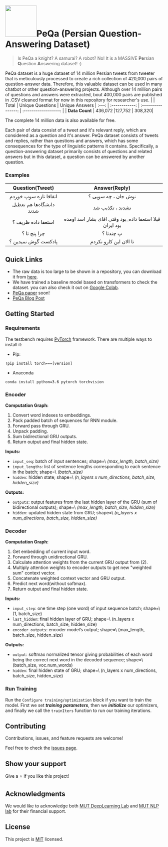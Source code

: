 <h1><img src="https://i.pinimg.com/originals/40/fd/fb/40fdfb3aa832a7e80485f7c37c0b97ad.gif" width="100" height="100">PeQa (Persian Question-Answering Dataset)</h1>

> Is PeQa a knight? A samurai? A robot? No! It is a MASSIVE **Pe**rsian **Q**uestion **A**nswering dataset! :)

PeQa dataset is a huge dataset of 14 million Persian tweets from tweeter that is meticulously processed to create a rich collection of 420,000 pairs of question-answer data. Therefore, this valuable dataset can be used in many chatbot or other question-answering projects. Although over 14 million pairs of questions and answers were extracted, bout 400,000 pairs are published in .CSV cleaned format for now in this repository for researcher's use.
|  | Total | Unique Questions | Unique Answers 
| :---: | :------------: | :----------------: | :------------------: |
| **Data Count** | 436,072  |127,752  |   308,320|         

The complete 14 million data is also available for free.

Each pair of data consist of a tweet and it's relevant reply, which are considered as a question and it's answer. PeQa dataset consists of tweets and replies, rather than questions and answers, which has some consequences for the type of linguistic patterns it contains. Specifically, a question-answering dataset primarily consists of questions and related answers but in this dataset, a question can be answered by another question.

### Examples
| Question(Tweet) | Answer(Reply) |
| :------------: | :----------------: |
|    اتفاقا تازه سوپ خوردم     |       نوش جان ، چه سوپی ؟       |
|    دانشگاه‌ها هم تعطیل شدند     |         نشدند ، تکذیب شد     |
|    استعفا داده ظریف ؟     |     قبلا استعفا داده_بود وقتی اقای بشار اسد اومده بود ایران         |
|     چرا پنج تا ؟    |       پ چندتا ؟       |
|     پادکست گوش نمیدین ؟    |       تا الان این کارو نکردم       |


## Quick Links
- The raw data is too large to be shown in a repository, you can download it from [here](https://drive.google.com/file/d/1sw1q8iqjGYyHDXU6eIsVtC4PummJvqQv/view?usp=sharing).
- We have trained a baseline model based on transformers to check the dataset. you can also check it out on [Google Colab](https://colab.research.google.com/drive/1ErYuA6Rh582AS-BVKBbqw3gzUbZgAWN7?usp=sharing).
- [PeQa paper]() soon!
- [PeQa Blog Post]()

## Getting Started
### Requirements
The testbench requires [PyTorch](https://pytorch.org/) framework. There are multiple ways to install it:
- Pip:
```
!pip install torch===[version]
```
- Anaconda
```
conda install python=3.6 pytorch torchvision
```
### Encoder
**Computation Graph:**

   1) Convert word indexes to embeddings.
   2) Pack padded batch of sequences for RNN module.
   3) Forward pass through GRU.
   4) Unpack padding.
   5) Sum bidirectional GRU outputs.
   6) Return output and final hidden state.

**Inputs:**

-  ``input_seq``: batch of input sentences; shape=\ *(max_length,
   batch_size)*
-  ``input_lengths``: list of sentence lengths corresponding to each
   sentence in the batch; shape=\ *(batch_size)*
-  ``hidden``: hidden state; shape=\ *(n_layers x num_directions,
   batch_size, hidden_size)*

**Outputs:**

-  ``outputs``: output features from the last hidden layer of the GRU
   (sum of bidirectional outputs); shape=\ *(max_length, batch_size,
   hidden_size)*
-  ``hidden``: updated hidden state from GRU; shape=\ *(n_layers x
   num_directions, batch_size, hidden_size)*

### Decoder
**Computation Graph:**

1) Get embedding of current input word. 
2) Forward through unidirectional GRU. 
3) Calculate attention weights from the current GRU output from (2). 
4) Multiply attention weights to encoder outputs to get new "weighted sum" context vector. 
5) Concatenate weighted context vector and GRU output.
6) Predict next word(without softmax).
7) Return output and final hidden state.

**Inputs:**

- ``input_step``: one time step (one word) of input sequence batch; shape=\ (1, batch_size)
- ``last_hidden``: final hidden layer of GRU; shape=\ (n_layers x num_directions, batch_size, hidden_size)
- ``encoder_outputs``: encoder model’s output; shape=\ (max_length, batch_size, hidden_size)

**Outputs:**

- ``output``: softmax normalized tensor giving probabilities of each word being the correct next word in the decoded sequence; shape=\ (batch_size, voc.num_words)
- ``hidden``: final hidden state of GRU; shape=\ (n_layers x num_directions, batch_size, hidden_size)

### Run Training
Run the `Configure training/optimization` block if you want to train the model.
First we set ***training parameters***, then we ***initialize*** our optimizers, and finally we call the ``trainIters`` function to run our training iterations.


## Contributing

Contributions, issues, and feature requests are welcome!

Feel free to check the [issues page](https://github.com/ZahraArshia/PeQa/issues).

## Show your support

Give a ⭐️ if you like this project!

## Acknowledgments

We would like to acknowledge both [MUT DeepLearning Lab](https://github.com/mut-deep) and [MUT NLP lab](https://github.com/mutnlp) for their financial support.

## License

This project is [MIT](https://github.com/ZahraArshia/PeQa/blob/main/LICENSE) licensed.
